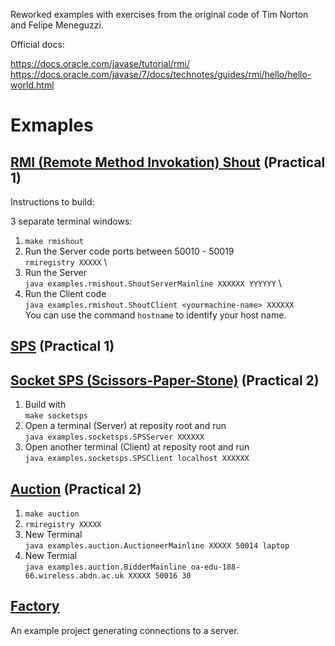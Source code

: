 Reworked examples with exercises from the original code of Tim Norton and Felipe Meneguzzi.

Official docs:

https://docs.oracle.com/javase/tutorial/rmi/
https://docs.oracle.com/javase/7/docs/technotes/guides/rmi/hello/hello-world.html

# Exmaples
## [RMI (Remote Method Invokation) Shout](/examples/rmishout/) (Practical 1)

Instructions to build:

3 separate terminal windows:
1. `make rmishout`
2. Run the Server code ports between 50010 - 50019 \
`rmiregistry XXXXX` \
3. Run the Server \
`java examples.rmishout.ShoutServerMainline XXXXXX YYYYYY` \
3. Run the Client code \
`java examples.rmishout.ShoutClient <yourmachine-name> XXXXXX` \
You can use the command `hostname` to identify your host name.

## [SPS](/examples/sps/) (Practical 1)



## [Socket SPS (Scissors-Paper-Stone)](/examples/socketsps/) (Practical 2)

1. Build with \
`make socketsps`
2. Open a terminal (Server) at reposity root and run \
`java examples.socketsps.SPSServer XXXXXX`
3. Open another terminal (Client) at reposity root and run \
`java examples.socketsps.SPSClient localhost XXXXXX`

## [Auction](/examples/auction/) (Practical 2)

1. `make auction`
2. `rmiregistry XXXXX`
3. New Terminal \
`java examples.auction.AuctioneerMainline XXXXX 50014 laptop`
4. New Termial \
`java examples.auction.BidderMainline oa-edu-188-66.wireless.abdn.ac.uk XXXXX 50016 30`

## [Factory](/examples/factory/)

An example project generating connections to a server.